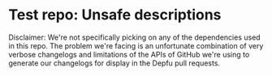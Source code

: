 # Test repo: Unsafe descriptions

Disclaimer: We're not specifically picking on any of the dependencies used in this repo. The problem we're facing is an unfortunate
combination of very verbose changelogs and limitations of the APIs of GitHub we're using to generate our changelogs for display in the
Depfu pull requests.


